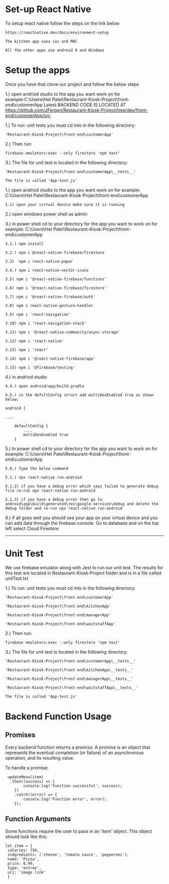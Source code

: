 # Set-up React Native
To setup react native follow the steps on the link below

    https://reactnative.dev/docs/environment-setup
    
    The kitchen app uses ios and MAC
    
    All the other apps use android 9 and Windows
   
  
 # Setup the apps   
Once you have that clone our project and follow the below steps

1.) open andriod studio to the app you want work on for example:C:\Users\Het Patel\Restaurant-Kiosk-Project\front-end\customerApp
Latest BACKEND CODE IS LOCATED AT https://github.com/JFergen/Restaurant-Kiosk-Project/tree/dev/front-end/customerApp/src

1.) To run: unit tests you must cd into in the following directory: 
    
    'Restaurant-Kiosk-Project\front-end\customerApp'

2.) Then run: 

    firebase emulators:exec --only firestore 'npm test'

3.) The file for unit test is located in the following directory: 
     
    'Restaurant-Kiosk-Project\front-end\customerApp\__tests__' 
    
    The file is called 'App-test.js'


1.) open andriod studio to the app you want work on for example: C:\Users\Het Patel\Restaurant-Kiosk-Project\front-end\customerApp
  
    1.1) open your virtual device make sure it is running

2.) open windows power shell as admin

3.) in power shell cd to your directory for the app you want to work on for example: C:\Users\Het Patel\Restaurant-Kiosk-Project\front-end\customerApp
  
    3.1.) npm install
  
    3.2.) npm i @react-native-firebase/firestore
  
    3.3)  npm i react-native-paper
  
    3.4.) npm i react-native-vector-icons
    
    3.5) npm i '@react-native-firebase/functions'
    
    3.6) npm i '@react-native-firebase/firestore'
     
    3.7) npm i '@react-native-firebase/auth'
    
    3.8) npm i react-native-gesture-handler
    
    3.9) npm i 'react-navigation'

    3.10) npm i 'react-navigation-stack'
  
    3.11) npm i '@react-native-community/async-storage'
    
    3.12) npm i 'react-native'

    3.13) npm i 'react'

    3.14) npm i '@react-native-firebase/app'
    
    3.15) npm i '@firebase/testing'

    
    

4.) in andriod studio
 
    4.4.) open android/app/build.gradle
 
    4.5.) in the defultConfig struct add multiDexEnabled true as shown below:

    android {

    ....

        defaultConfig {
            ....
            multiDexEnabled true
        }
  
5.) In power shell cd to your directory for the app you want to work on for example: C:\Users\Het Patel\Restaurant-Kiosk-Project\front-end\customerApp
  
    5.0.) Type the below command
  
    5.1.) npx react-native run-android
  
    5.1.2) if you have a debug error which says failed to generate debug file re-run npx react-native run-android
  
    5.1.3) if you have a debug error then go to android\app\build\generated\res\google-services\debug and delete the debug folder and re-run npx react-native run-android

6.) if all goes well you should see your app on your virtual device and you can add data through the firebase console. Go to database and on the top left select Cloud Firestore

--------------------------------------------------------------------------------------------------------------------------------------------------------------------------------------------------------------------------------------------------------------------------------
# Unit Test

We use firebase emulator along with Jest to run our unit test. The results for this test are located in Restaurant-Kiosk-Project folder and is in a file called unitTest.txt

1.) To run: unit tests you must cd into in the following directory: 
    
    'Restaurant-Kiosk-Project\front-end\customerApp'
    
    'Restaurant-Kiosk-Project\front-end\kitchenApp'
    
    'Restaurant-Kiosk-Project\front-end\managerApp'
    
    'Restaurant-Kiosk-Project\front-end\waitstaffApp'
    
    

2.) Then run: 

    firebase emulators:exec --only firestore 'npm test'

3.) The file for unit test is located in the following directory: 
     
    'Restaurant-Kiosk-Project\front-end\customerApp\__tests__'
    
    'Restaurant-Kiosk-Project\front-end\kitchenApp\__tests__'
    
    'Restaurant-Kiosk-Project\front-end\managerApp\__tests__'
    
    'Restaurant-Kiosk-Project\front-end\waitstaffApp\__tests__'
    
    The file is called 'App-test.js'



# Backend Function Usage
## Promises
Every backend function returns a promise. A promise is an object that represents the eventual completion (or failure) of an asynchronous operation, and its resulting value.

To handle a promise: 
```
 updateMenu(item) 
  .then((success) => {
        console.log('Function successful', success);
    })
    .catch((error) => {
        console.log('Function error', error);
    });
```    
    
 ## Function Arguments
 Some functions require the user to pass in an 'item' object. This object should look like this:
 ```
 let item = {
  calories: 750,
  indgredients: ['cheese', 'tomato sauce', 'pepperoni'],
  name: 'Pizza',
  price: 6.99,
  type: 'entree',
  uri: 'image link'
  }
  ```
  
